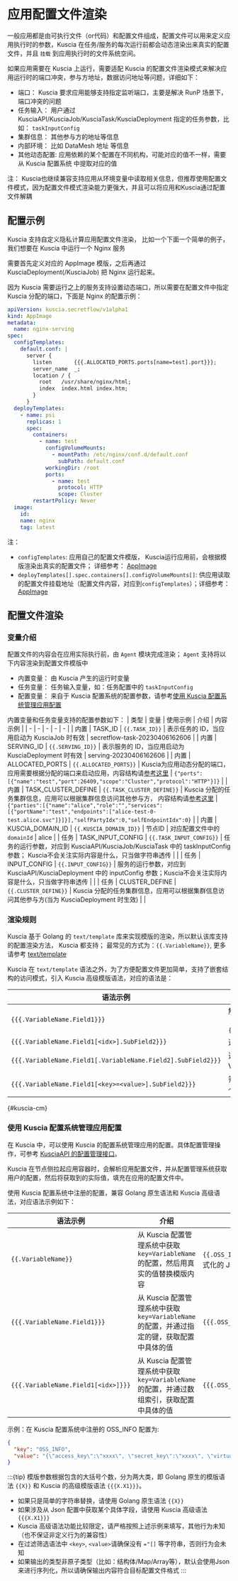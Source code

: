 # 应用配置文件渲染

一般应用都是由可执行文件（or代码）和配置文件组成，配置文件可以用来定义应用执行时的参数，Kuscia 在任务/服务的每次运行前都会动态渲染出来真实的配置文件，并且 `挂载` 到应用执行时的文件系统空间。

如果应用需要在 Kuscia 上运行，需要适配 Kuscia 的配置文件渲染模式来解决应用运行时的端口冲突，参与方地址，数据访问地址等问题，详细如下：
- 端口： Kuscia 要求应用能够支持指定监听端口，主要是解决 RunP 场景下，端口冲突的问题
- 任务输入： 用户通过 KusciaAPI/KusciaJob/KusciaTask/KusciaDeployment 指定的任务参数，比如： `taskInputConfig`
- 集群信息： 其他参与方的地址等信息
- 内部环境： 比如 DataMesh 地址 等信息
- 其他动态配置: 应用依赖的某个配置在不同机构，可能对应的值不一样，需要从 Kuscia 配置系统 中提取对应的值

注： Kuscia也继续兼容支持应用从环境变量中读取相关信息，但推荐使用配置文件模式，因为配置文件模式渲染能力更强大，并且可以将应用和Kuscia通过配置文件解耦

## 配置示例
Kuscia 支持自定义隐私计算应用配置文件渲染， 比如一个下面一个简单的例子，我们想要在 Kuscia 中运行一个 Nginx 服务

需要首先定义对应的 AppImage 模版，之后再通过 KusciaDeployment(/KusciaJob) 把 Nginx 运行起来。

因为 Kuscia 需要运行之上的服务支持设置动态端口，所以需要在配置文件中指定 Kuscia 分配的端口，下面是 Nginx 的配置示例：

```yaml
apiVersion: kuscia.secretflow/v1alpha1
kind: AppImage
metadata:
  name: nginx-serving
spec:
  configTemplates:
    default.conf: |
      server {
        listen       {{{.ALLOCATED_PORTS.ports[name=test].port}}};
        server_name  _;
        location / {
          root   /usr/share/nginx/html;
          index  index.html index.htm;
        }
      }
  deployTemplates:
    - name: psi
      replicas: 1
      spec:
        containers:
          - name: test
            configVolumeMounts:
              - mountPath: /etc/nginx/conf.d/default.conf
                subPath: default.conf
            workingDir: /root
            ports:
              - name: test
                protocol: HTTP
                scope: Cluster
        restartPolicy: Never
  image:
    id:
    name: nginx
    tag: latest


```
注：
- `configTemplates`: 应用自己的配置文件模版， Kuscia运行应用前，会根据模版渲染出真实的配置文件； 详细参考： [AppImage](../reference/concepts/appimage_cn.md)
- `deployTemplates[].spec.containers[].configVolumeMounts[]`: 供应用读取的配置文件挂载地址（配置文件内容，对应到`configTemplates`）；详细参考： [AppImage](../reference/concepts/appimage_cn.md)

## 配置文件渲染

### 变量介绍
配置文件的内容会在应用实际执行前，由 `Agent` 模块完成渲染； `Agent` 支持将以下内容渲染到配置文件模版中
- 内置变量： 由 Kuscia 产生的运行时变量
- 任务变量： 任务输入变量，如：任务配置中的 `taskInputConfig`
- 配置变量： 来自于 Kuscia 配置系统的配置参数，请参考[使用 Kuscia 配置系统管理应用配置](#kuscia-cm)

内置变量和任务变量支持的配置参数如下：
| 类型 | 变量 | 使用示例 | 介绍 | 内容示例 |
| - | - | - | - | - |
| 内置 | TASK_ID | `{{.TASK_ID}}` | 表示任务的 ID，当应用启动为 KusciaJob 时有效 | secretflow-task-20230406162606 |
| 内置 | SERVING_ID | `{{.SERVING_ID}}` | 表示服务的 ID，当应用启动为 KusciaDeployment 时有效 | serving-20230406162606 |
| 内置 | ALLOCATED_PORTS | `{{.ALLOCATED_PORTS}}` | Kuscia为应用动态分配的端口，应用需要根据分配的端口来启动应用，内容结构请[参考这里](https://github.com/secretflow/kuscia/blob/main/proto/api/v1alpha1/appconfig/app_config.proto#L67) | `{"ports":[{"name":"test","port":26409,"scope":"Cluster","protocol":"HTTP"}]}` |
| 内置 | TASK_CLUSTER_DEFINE | `{{.TASK_CLUSTER_DEFINE}}` |  Kuscia 分配的任务集群信息，应用可以根据集群信息访问其他参与方， 内容结构请[参考这里](https://github.com/secretflow/kuscia/blob/main/proto/api/v1alpha1/appconfig/app_config.proto#L41) | `{"parties":[{"name":"alice","role":"","services":[{"portName":"test","endpoints":["alice-test-0-test.alice.svc"]}]}],"selfPartyIdx":0,"selfEndpointIdx":0}` |
| 内置 | KUSCIA_DOMAIN_ID | `{{.KUSCIA_DOMAIN_ID}}` | 节点ID | 对应配置文件中的 `domainId` | alice |
| 任务 | TASK_INPUT_CONFIG | `{{.TASK_INPUT_CONFIG}}` | 任务的运行参数，对应到 KusciaAPI/KusciaJob/KusciaTask 中的 taskInputConfig 参数； Kuscia不会关注实际内容是什么，只当做字符串透传 | |
| 任务 | INPUT_CONFIG | `{{.INPUT_CONFIG}}` | 服务的运行参数，对应到 KusciaAPI/KusciaDeployment 中的 inputConfig 参数；Kuscia不会关注实际内容是什么，只当做字符串透传 |  |
| 任务 | CLUSTER_DEFINE | `{{.CLUSTER_DEFINE}}` | Kuscia 分配的任务集群信息，应用可以根据集群信息访问其他参与方(当为 KusciaDeployment 时生效) |  |


### 渲染规则
Kuscia 基于 Golang 的 `text/template` 库来实现模版的渲染，所以默认该库支持的配置渲染方法， Kuscia 都支持； 最常见的方式为：`{{.VariableName}}`, 更多请参考 [text/template](https://pkg.go.dev/text/template)

Kuscia 在 `text/template` 语法之外，为了方便配置文件更加简单，支持了嵌套结构的访问模式，引入 Kuscia 高级模版语法，对应的语法是：

| 语法示例                                                         | 介绍                                                           | 示例                                                                                                                                                      |
|--------------------------------------------------------------|--------------------------------------------------------------|---------------------------------------------------------------------------------------------------------------------------------------------------------|
| `{{{.VariableName.Field1}}}`                                 | 解决嵌套结构的访问，嵌套层次暂无限制（比如：`{{{.VariableName.Field1.SubField2}}}` | 参考上文中的 `TASK_CLUSTER_DEFINE`， 可以使用 `{{{.TASK_CLUSTER_DEFINE.selfPartyIdx}}}`                                                                            |
| `{{{.VariableName.Field1[<idx>].SubField2}}}`                | 选择指定数组索引的元素                                                  | 参考上文中的 `TASK_CLUSTER_DEFINE`， 可以使用 `{{{.TASK_CLUSTER_DEFINE.parties[0].name}}}`                                                                         |
| `{{{.VariableName.Field1[.VariableName.Field2].SubField2}}}` | 选择指定数组索引的元素（索引来自于 VariableName 中的某个字段）                       | 参考上文中的 `TASK_CLUSTER_DEFINE`， 可以使用 `{{{.TASK_CLUSTER_DEFINE.parties[.TASK_CLUSTER_DEFINE.selfPartyIdx].services[0].endpoints[0]}}}`                     |
| `{{{.VariableName.Field1[<key>=<value>].SubField2}}}`        | 筛选符合指定条件的数组元素（如果有多个满足条件，只选择第一个）                              | 参考上文中的 `TASK_CLUSTER_DEFINE`， 可以使用 `{{{.TASK_CLUSTER_DEFINE.parties[name=alice].role}}}` 来查找 `TASK_CLUSTER_DEFINE.parties`所有元素中，满足 `name` 值为 `alice`的元素 |

{#kuscia-cm}
### 使用 Kuscia 配置系统管理应用配置

在 Kuscia 中，可以使用 Kuscia 的配置系统管理应用的配置。具体配置管理操作，可参考 [KusciaAPI 的配置管理接口](../reference/apis/config_cn.md)。

Kuscia 在节点侧拉起应用容器时，会解析应用配置文件，并从配置管理系统获取用户的配置，然后将获取到的实际值，填充在应用的配置文件中。

使用 Kuscia 配置系统中注册的配置，兼容 Golang 原生语法和 Kuscia 高级语法，对应语法示例如下：

| 语法示例                                               | 介绍                                                          | 示例                                   |
|----------------------------------------------------|-------------------------------------------------------------|--------------------------------------|
| `{{.VariableName}}`                                | 从 Kuscia 配置管理系统中获取 `key=VariableName` 的配置，然后用真实的值替换模版内容     | `{{.OSS_INFO}}` 表示用字符串格式化的 Json 配置   |
| `{{{.VariableName.Field1}}}`                       | 从 Kuscia 配置管理系统中获取 `key=VariableName` 的配置，并通过指定的键，获取配置中具体的值 | `{{{.OSS_INFO.access_key}}}`         |
| `{{{.VariableName.Field1[<idx>]}}}`                | 从 Kuscia 配置管理系统中获取 `key=VariableName` 的配置，并通过数组索引，获取配置中具体的值 | `{{{.OSS_INFO.endpoints[0]}}}`       |

示例：在 Kuscia 配置系统中注册的 OSS_INFO 配置为:
```json
{
  "key": "OSS_INFO",
  "value": "{\"access_key\":\"xxxx\", \"secret_key\":\"xxxx\", \"virtual_hosted\":true, \"endpoints\":[\"xxxx\"], \"bucket\":\"xxxx\"}"
}
```

:::{tip}
模版参数根据包含的大括号个数，分为两大类，即 Golang 原生的模版语法 `{{X}}` 和 Kuscia 的高级模版语法 `{{{X.X1}}}`。
- 如果只是简单的字符串替换，请使用 Golang 原生语法 `{{X}}`
- 如果涉及从 Json 配置中获取某个具体字段，请使用 Kuscia 高级语法 `{{{X.X1}}}`
- Kuscia 高级语法功能比较限定，请严格按照上述示例来填写，其他行为未知（也不保证非定义行为的兼容性）
- 在过滤筛选语法中 `<key>`, `<value>`请确保没有 `="[]` 等字符串，否则行为会未知
- 如果输出的类型非原子类型（比如：结构体/Map/Array等），默认会使用Json来进行序列化，所以请确保输出内容符合目标配置文件格式
:::
